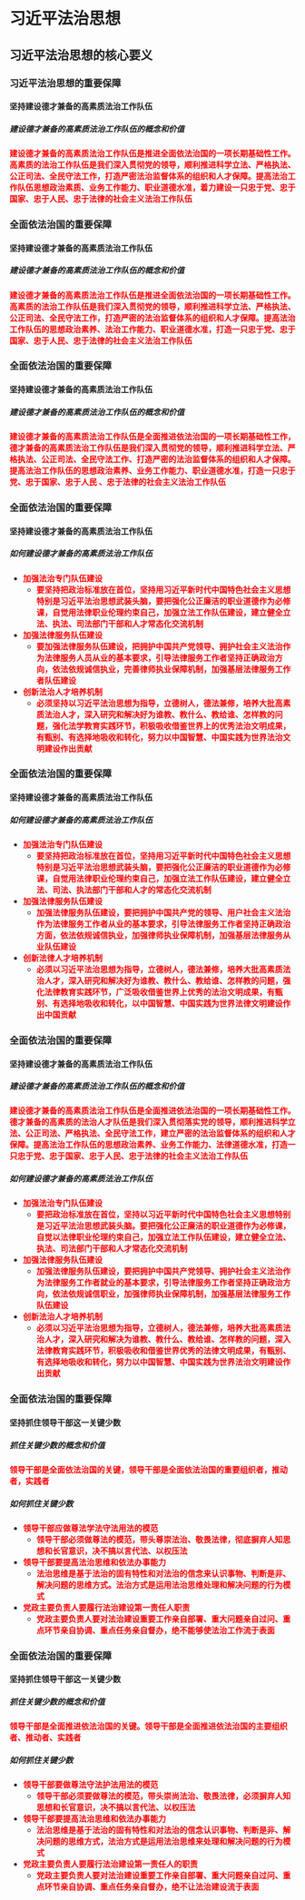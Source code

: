 # 习近平法治思想

## 习近平法治思想的核心要义

### 习近平法治思想的重要保障

#### 坚持建设德才兼备的高素质法治工作队伍

##### 建设德才兼备的高素质法治工作队伍的概念和价值

<strong style="color: red;">建设德才兼备的高素质法治工作队伍是推进全面依法治国的一项长期基础性工作。高素质的法治工作队伍是我们深入贯彻党的领导，顺利推进科学立法、严格执法、公正司法、全民守法工作，打造严密法治监督体系的组织和人才保障。提高法治工作队伍思想政治素质、业务工作能力、职业道德水准，着力建设一只忠于党、忠于国家、忠于人民、忠于法律的社会主义法治工作队伍</strong>

### 全面依法治国的重要保障

#### 坚持建设德才兼备的高素质法治工作队伍

##### 建设德才兼备的高素质法治工作队伍的概念和价值

<strong style="color: red;">建设德才兼备的高素质法治工作队伍是推进全面依法治国的一项长期基础性工作。高素质的法治工作队伍是我们深入贯彻党的领导，顺利推进科学立法、严格执法、公正司法、全民守法工作，打造严密的法治监督体系的组织和人才保障。提高法治工作队伍的思想政治素养、法治工作能力、职业道德水准，打造一只忠于党、忠于国家、忠于人民、忠于法律的社会主义法治工作队伍</strong>

### 全面依法治国的重要保障

#### 坚持建设德才兼备的高素质法治工作队伍

##### 建设德才兼备的高素质法治工作队伍的概念和价值

<strong style="color: red;">建设德才兼备的高素质法治工作队伍是全面推进依法治国的一项长期基础性工作，德才兼备的高素质法治工作队伍是我们深入贯彻党的领导，顺利推进科学立法、严格执法、公正司法、全民守法工作、打造严密的法治监督体系的组织和人才保障。提高法治工作队伍的思想政治素养、业务工作能力、职业道德水准，打造一只忠于党、忠于国家、忠于人民 、忠于法律的社会主义法治工作队伍</strong>

### 全面依法治国的重要保障

#### 坚持建设德才兼备的高素质法治工作队伍

##### 如何建设德才兼备的高素质法治工作队伍

- <strong style="color: red;">加强法治专门队伍建设</strong>
  - <strong style="color: red;">要坚持把政治标准放在首位，坚持用习近平新时代中国特色社会主义思想特别是习近平法治思想武装头脑，要把强化公正廉洁的职业道德作为必修课，自觉用法律职业伦理约束自己，加强立法工作队伍建设，建立健全立法、执法、司法部门干部和人才常态化交流机制</strong>
- <strong style="color: red;">加强法律服务队伍建设</strong>
  - <strong style="color: red;">要加强法律服务队伍建设，把拥护中国共产党领导、拥护社会主义法治作为法律服务人员从业的基本要求，引导法律服务工作者坚持正确政治方向，依法依规诚信执业，完善律师执业保障机制，加强基层法律服务工作者队伍建设</strong>
- <strong style="color: red;">创新法治人才培养机制</strong>
  - <strong style="color: red;">必须坚持以习近平法治思想为指导，立德树人，德法兼修，培养大批高素质法治人才，深入研究和解决好为谁教、教什么、教给谁、怎样教的问题，强化法学教育实践环节，积极吸收借鉴世界上的优秀法治文明成果，有甄别、有选择地吸收和转化，努力以中国智慧、中国实践为世界法治文明建设作出贡献</strong>

### 全面依法治国的重要保障

#### 坚持建设德才兼备的高素质法治工作队伍

##### 如何建设德才兼备的高素质法治工作队伍

- <strong style="color: red;">加强法治专门队伍建设</strong>
  - <strong style="color: red;">要坚持把政治标准放在首位，坚持用习近平新时代中国特色社会主义思想特别是习近平法治思想武装头脑，要把强化公正廉洁的职业道德作为必修课，自觉用法律职业伦理约束自己，加强立法工作队伍建设，建立健全立法、司法、执法部门干部和人才的常态化交流机制</strong>
- <strong style="color: red;">加强法律服务队伍建设</strong>
  - <strong style="color: red;">加强法律服务队伍建设，要把拥护中国共产党的领导、用户社会主义法治作为法律服务工作者从业的基本要求，引导法律服务工作者坚持正确政治方面，依法依规诚信执业，加强律师执业保障机制，加强基层法律服务从业队伍建设</strong>
- <strong style="color: red;">创新法律人才培养机制</strong>
  - <strong style="color: red;">必须以习近平法治思想为指导，立德树人，德法兼修，培养大批高素质法治人才，深入研究和解决好为谁教、教什么、教给谁、怎样教的问题，强化法律教育实践环节，广泛吸收借鉴世界上优秀的法治文明成果，有甄别、有选择地吸收和转化，以中国智慧、中国实践为世界法律文明建设作出中国贡献</strong>

### 全面依法治国的重要保障

#### 坚持建设德才兼备的高素质法治工作队伍

##### 建设德才兼备的高素质法治工作队伍的概念和价值

<strong style="color: red;">建设德才兼备的高素质法治工作队伍是全面推进依法治国的一项长期基础性工作。德才兼备的高素质的法治人才队伍是我们深入贯彻落实党的领导，顺利推进科学立法、公正司法、严格执法、全民守法工作，建立严密的法治监督体系的组织和人才保障。提高法治工作队伍的思想政治素养、业务工作能力、法律道德水准，打造一只忠于党、忠于国家、忠于人民、忠于法律的社会主义法治工作队伍</strong>

##### 如何建设德才兼备的高素质法治工作队伍

- <strong style="color: red;">加强法治专门队伍建设</strong>
  - <strong style="color: red;">要把政治标准放在首位，坚持以习近平新时代中国特色社会主义思想特别是习近平法治思想武装头脑。要把强化公正廉洁的职业道德作为必修课，自觉以法律职业伦理约束自己，加强立法工作队伍建设，建立健全立法、执法、司法部门干部和人才常态化交流机制</strong>
- <strong style="color: red;">加强法律服务队伍建设</strong>
  - <strong style="color: red;">加强法律服务队伍建设，要把拥护中国共产党领导、拥护社会主义法治作为法律服务工作者就业的基本要求，引导法律服务工作者坚持正确政治方向，依法依规诚信职业，加强律师执业保障机制，加强基层法律服务工作队伍建设</strong>
- <strong style="color: red;">创新法治人才培养机制</strong>
  - <strong style="color: red;">必须以习近平法治思想为指导，立德树人，德法兼修，培养大批高素质法治人才，深入研究和解决为谁教、教什么、教给谁、怎样教的问题，深入法律教育实践环节，积极吸收和借鉴世界优秀的法律文明成果，有甄别、有选择地吸收和转化，努力以中国智慧、中国实践为世界法治文明建设作出贡献</strong>

### 全面依法治国的重要保障

#### 坚持抓住领导干部这一关键少数

##### 抓住关键少数的概念和价值

<strong style="color: red;">领导干部是全面依法治国的关键，领导干部是全面依法治国的重要组织者，推动者，实践者</strong>

##### 如何抓住关键少数

- <strong style="color: red;">领导干部应做尊法学法守法用法的模范</strong>
  - <strong style="color: red;">领导干部必须做尊法的模范，带头尊崇法治、敬畏法律，彻底摒弃人知思想和长官意识，决不搞以言代法、以权压法</strong>
- <strong style="color: red;">领导干部要提高法治思维和依法办事能力</strong>
  - <strong style="color: red;">法治思维是基于法治的固有特性和对法治的信念来认识事物、判断是非、解决问题的思维方式。法治方式是运用法治思维处理和解决问题的行为模式</strong>
- <strong style="color: red;">党政主要负责人要履行法治建设第一责任人职责</strong>
  - <strong style="color: red;">党政主要负责人要对法治建设重要工作亲自部署、重大问题亲自过问、重点环节亲自协调、重点任务亲自督办，绝不能够使法治工作流于表面</strong>

### 全面依法治国的重要保障

#### 坚持抓住领导干部这一关键少数

##### 抓住关键少数的概念和价值

<strong style="color: red;">领导干部是全面推进依法治国的关键。领导干部是全面推进依法治国的主要组织者、推动者、实践者</strong>

##### 如何抓住关键少数

- <strong style="color: red;">领导干部要做尊法守法护法用法的模范</strong>
  - <strong style="color: red;">领导干部必须要做尊法的模范，带头崇尚法治、敬畏法律，必须摒弃人知思想和长官意识，决不搞以言代法、以权压法</strong>
- <strong style="color: red;">领导干部要提高法治思维和依法办事能力</strong>
  - <strong style="color: red;">法治思维是基于法治的固有特性和对法治的信念认识事物、判断是非、解决问题的思维方式，法治方式是运用法治思维来处理和解决问题的行为模式</strong>
- <strong style="color: red;">党政主要负责人要履行法治建设第一责任人的职责</strong>
  - <strong style="color: red;">党政主要负责人要对法治建设重要工作亲自部署、重大问题亲自过问、重点环节亲自协调、重点任务亲自督办，绝不让法治建设流于表面</strong>